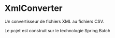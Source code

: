 # XmlConverter
Un convertisseur de fichiers XML au fichiers CSV.

Le pojet est construit sur le technologie Spring Batch
